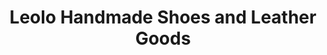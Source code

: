 ---
title: "Leolo Handmade Shoes and Leather Goods"
url: /seattle/leolo-handmade-shoes-and-leather-goods/
shop: Leder
---